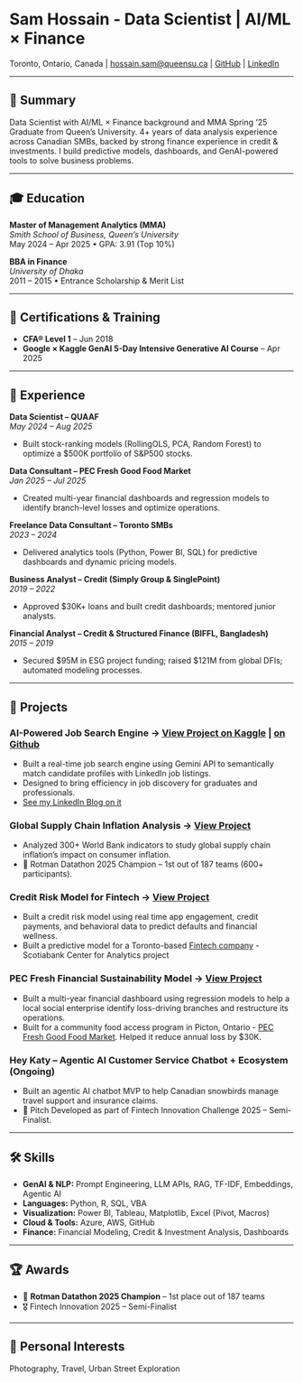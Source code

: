 # Sam Hossain - Data Scientist | AI/ML × Finance
Toronto, Ontario, Canada | hossain.sam@queensu.ca | [GitHub](https://github.com/SamHossain2025) | [LinkedIn](https://www.linkedin.com/in/hossainsam)

---

## 🌟 Summary  
Data Scientist with AI/ML × Finance background and MMA Spring ’25 Graduate from Queen’s University. 4+ years of data analysis experience across Canadian SMBs, backed by strong finance experience in credit & investments. I build predictive models, dashboards, and GenAI-powered tools to solve business problems.

---

## 🎓 Education  
**Master of Management Analytics (MMA)**  
*Smith School of Business, Queen’s University*  
May 2024 – Apr 2025 • GPA: 3.91 (Top 10%)

**BBA in Finance**  
*University of Dhaka*  
2011 – 2015 • Entrance Scholarship & Merit List

---

## 🧠 Certifications & Training  
- **CFA® Level 1** – Jun 2018
- **Google × Kaggle GenAI 5-Day Intensive Generative AI Course** – Apr 2025

---

## 💼 Experience  

**Data Scientist – QUAAF**  
*May 2024 – Aug 2025*  
- Built stock-ranking models (RollingOLS, PCA, Random Forest) to optimize a $500K portfolio of S&P500 stocks.  

**Data Consultant – PEC Fresh Good Food Market**  
*Jan 2025 – Jul 2025*  
- Created multi-year financial dashboards and regression models to identify branch-level losses and optimize operations.

**Freelance Data Consultant – Toronto SMBs**  
*2023 – 2024*  
- Delivered analytics tools (Python, Power BI, SQL) for predictive dashboards and dynamic pricing models.  

**Business Analyst – Credit (Simply Group & SinglePoint)**  
*2019 – 2022*  
- Approved $30K+ loans and built credit dashboards; mentored junior analysts.  

**Financial Analyst – Credit & Structured Finance (BIFFL, Bangladesh)**  
*2015 – 2019*  
- Secured $95M in ESG project funding; raised $121M from global DFIs; automated modeling processes.

---

## 🚀 Projects

### AI-Powered Job Search Engine → [View Project on Kaggle](https://www.kaggle.com/code/hossainsam/ai-powered-data-scientist-job-search-engine) | [on Github](https://github.com/SamHossain2025/Job-Search-Engine)
- Built a real-time job search engine using Gemini API to semantically match candidate profiles with LinkedIn job listings. 
- Designed to bring efficiency in job discovery for graduates and professionals.
- [See my LinkedIn Blog on it](https://www.linkedin.com/pulse/turning-learning-action-my-genai-capstone-project-job-hossain-mma-r3x2c/)

### Global Supply Chain Inflation Analysis → [View Project](https://github.com/SamHossain2025/Supply-Chain-Inflation-World-Bank-Data-Analysis)
- Analyzed 300+ World Bank indicators to study global supply chain inflation’s impact on consumer inflation.
- 🥇 Rotman Datathon 2025 Champion – 1st out of 187 teams (600+ participants).

### Credit Risk Model for Fintech → [View Project](https://github.com/SamHossain2025/Credit-Score-Risk-Model)
- Built a credit risk model using real time app engagement, credit payments, and behavioral data to predict defaults and financial wellness.
- Built a predictive model for a Toronto-based [Fintech company](myparachute.co) - Scotiabank Center for Analytics project

### PEC Fresh Financial Sustainability Model → [View Project](https://github.com/SamHossain2025/Food-Social-Enterprise-Financial-Analysis)
- Built a multi-year financial dashboard using regression models to help a local social enterprise identify loss-driving branches and restructure its operations. 
- Built for a community food access program in Picton, Ontario - [PEC Fresh Good Food Market](https://pelc.ca/food-market/). Helped it reduce annual loss by $30K.

### Hey Katy – Agentic AI Customer Service Chatbot + Ecosystem (Ongoing)
- Built an agentic AI chatbot MVP to help Canadian snowbirds manage travel support and insurance claims.
- 🥇 Pitch Developed as part of Fintech Innovation Challenge 2025 – Semi-Finalist.

---

## 🛠️ Skills  
- **GenAI & NLP:** Prompt Engineering, LLM APIs, RAG, TF-IDF, Embeddings, Agentic AI  
- **Languages:** Python, R, SQL, VBA  
- **Visualization:** Power BI, Tableau, Matplotlib, Excel (Pivot, Macros)  
- **Cloud & Tools:** Azure, AWS, GitHub  
- **Finance:** Financial Modeling, Credit & Investment Analysis, Dashboards

---

## 🏆 Awards  
- 🥇 **Rotman Datathon 2025 Champion** – 1st place out of 187 teams  
- 🎖️ Fintech Innovation 2025 – Semi-Finalist

---

## 📸 Personal Interests  
Photography, Travel, Urban Street Exploration
